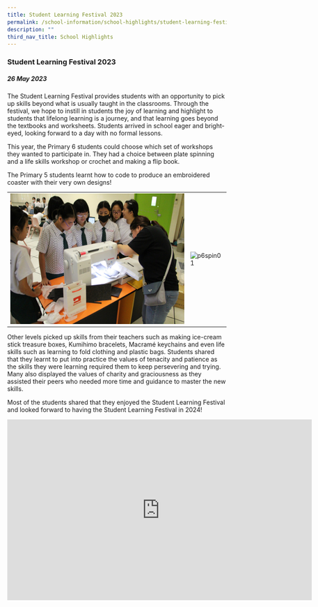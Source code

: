 ```yaml
---
title: Student Learning Festival 2023
permalink: /school-information/school-highlights/student-learning-festival-2023/
description: ""
third_nav_title: School Highlights
---
```

### Student Learning Festival 2023

##### 26 May 2023

The Student Learning Festival provides students with an opportunity to pick up skills beyond what is usually taught in the classrooms. Through the festival, we hope to instill in students the joy of learning and highlight to students that lifelong learning is a journey, and that learning goes beyond the textbooks and worksheets.  Students arrived in school eager and bright-eyed, looking forward to a day with no formal lessons. 


This year, the Primary 6 students could choose which set of workshops they wanted to participate in. They had a choice between plate spinning and a life skills workshop or crochet and making a flip book. 

The Primary 5 students learnt how to code to produce an embroidered coaster with their very own designs! 

<table>
<tbody><tr>
		<td><img alt="p5coding01" src="/images/SLF%202023/p5%20coding%20-%20sewing%20our%20design%20code.JPG" style="width:500px;height:300px;"> </td>
		<td><img alt="p6spin01" src="/images/SLF%202023/p6%20plate%20spinning%20-%20proud%20to%20successfully%20spin%20our%20plates!.JPG" style="width:500px;height:300px;"> </td>
</tr></tbody></table>

Other levels picked up skills from their teachers such as making ice-cream stick treasure boxes, Kumihimo bracelets, Macramé keychains and even life skills such as learning to fold clothing and plastic bags. Students shared that they learnt to put into practice the values of tenacity and patience as the skills they were learning required them to keep persevering and trying. Many also displayed the values of charity and graciousness as they assisted their peers who needed more time and guidance to master the new skills.

Most of the students shared that they enjoyed the Student Learning Festival and looked forward to having the Student Learning Festival in 2024!

<center><iframe allowfullscreen="" allow="accelerometer; autoplay; clipboard-write; encrypted-media; gyroscope; picture-in-picture; web-share" frameborder="0" title="YouTube video player" src="https://www.youtube.com/embed/jOwMF1vYfUE" height="415" width="700"></iframe></center>